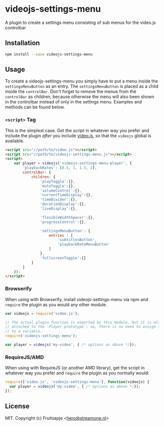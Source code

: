 # videojs-settings-menu

A plugin to create a settings menu consisting of sub menus for the video.js controlbar

## Installation

```sh
npm install --save videojs-settings-menu
```

## Usage

To create a videojs-settings-menu you simply have to put a menu inside the `settingsMenuButton` as an entry. The `settingsMenuButton` is placed as a child inside the `controlBar`. Don't forget to remove the menus from the `controlBar` as children, because otherwise the menu will also been shown in the controlbar instead of only in the settings menu. Examples and methods can be found below.

### `<script>` Tag

This is the simplest case. Get the script in whatever way you prefer and include the plugin _after_ you include [video.js][videojs], so that the `videojs` global is available.

```html
<script src="//path/to/video.js"></script>
<script src="//path/to/videojs-settings-menu.js"></script>
<script>
	var player = videojs('videojs-settings-menu-player', {
		'playbackRates': [0.5, 1, 1.5, 2],
		controlBar: {
			children: {
				'playToggle':{},
				'muteToggle':{},
				'volumeControl':{},
				'currentTimeDisplay':{},
				'timeDivider':{},
				'durationDisplay':{},
				'liveDisplay':{},

				'flexibleWidthSpacer':{},
				'progressControl':{},

				'settingsMenuButton': {
					entries : [
						'subtitlesButton',
						'playbackRateMenuButton'
					]
				},
				'fullscreenToggle':{}
			}
		}
	});
</script>
```

### Browserify

When using with Browserify, install videojs-settings-menu via npm and `require` the plugin as you would any other module.

```js
var videojs = require('video.js');

// The actual plugin function is exported by this module, but it is also
// attached to the `Player.prototype`; so, there is no need to assign it
// to a variable.
require('videojs-settings-menu');

var player = videojs('my-video', { /* options as above */});
```

### RequireJS/AMD

When using with RequireJS (or another AMD library), get the script in whatever way you prefer and `require` the plugin as you normally would:

```js
require(['video.js', 'videojs-settings-menu'], function(videojs) {
  var player = videojs('my-video', { /* options as above */});
});
```

## License

MIT. Copyright (c) Fruitsapje &lt;hero@streamone.nl&gt;


[videojs]: http://videojs.com/
